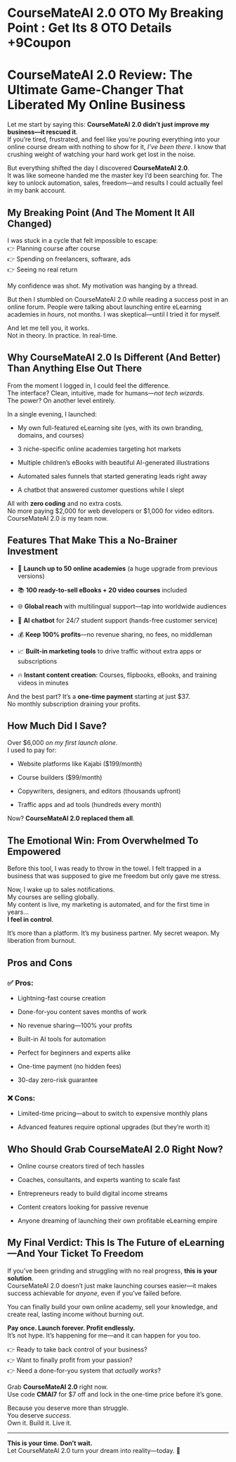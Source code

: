 # CourseMateAI 2.0 OTO My Breaking Point : Get Its 8 OTO Details +9Coupon
<h1 class="" data-start="141" data-end="227">CourseMateAI 2.0 Review: The Ultimate Game-Changer That Liberated My Online Business</h1>
<p class="" data-start="229" data-end="552">Let me start by saying this: <strong data-start="258" data-end="324">CourseMateAI 2.0 didn’t just improve my business—it rescued it</strong>.<br data-start="325" data-end="328" />If you’re tired, frustrated, and feel like you’re pouring everything into your online course dream with nothing to show for it, <em data-start="456" data-end="473">I’ve been there</em>. I know that crushing weight of watching your hard work get lost in the noise.</p>
<p class="" data-start="554" data-end="789">But everything shifted the day I discovered <strong data-start="598" data-end="618">CourseMateAI 2.0</strong>.<br data-start="619" data-end="622" />It was like someone handed me the master key I’d been searching for. The key to unlock automation, sales, freedom—and results I could actually feel in my bank account.</p>

<h2 class="" data-start="791" data-end="843">My Breaking Point (And The Moment It All Changed)</h2>
<p class="" data-start="845" data-end="1006">I was stuck in a cycle that felt impossible to escape:<br data-start="899" data-end="902" />👉 Planning course after course<br data-start="933" data-end="936" />👉 Spending on freelancers, software, ads<br data-start="977" data-end="980" />👉 Seeing no real return</p>
<p class="" data-start="1008" data-end="1070">My confidence was shot. My motivation was hanging by a thread.</p>
<p class="" data-start="1072" data-end="1292">But then I stumbled on CourseMateAI 2.0 while reading a success post in an online forum. People were talking about launching entire eLearning academies in <em data-start="1227" data-end="1234">hours</em>, not months. I was skeptical—until I tried it for myself.</p>
<p class="" data-start="1294" data-end="1368">And let me tell you, it works.<br data-start="1324" data-end="1327" />Not in theory. In practice. In real-time.</p>

<h2 class="" data-start="1370" data-end="1448">Why CourseMateAI 2.0 Is Different (And Better) Than Anything Else Out There</h2>
<p class="" data-start="1450" data-end="1618">From the moment I logged in, I could feel the difference.<br data-start="1507" data-end="1510" />The interface? Clean, intuitive, made for humans—<em data-start="1559" data-end="1577">not tech wizards</em>.<br data-start="1578" data-end="1581" />The power? On another level entirely.</p>
<p class="" data-start="1620" data-end="1652">In a single evening, I launched:</p>

<ul data-start="1654" data-end="2001">
 	<li class="" data-start="1654" data-end="1742">
<p class="" data-start="1656" data-end="1742">My own full-featured eLearning site (yes, with its own branding, domains, and courses)</p>
</li>
 	<li class="" data-start="1743" data-end="1800">
<p class="" data-start="1745" data-end="1800">3 niche-specific online academies targeting hot markets</p>
</li>
 	<li class="" data-start="1801" data-end="1873">
<p class="" data-start="1803" data-end="1873">Multiple children’s eBooks with beautiful AI-generated illustrations</p>
</li>
 	<li class="" data-start="1874" data-end="1942">
<p class="" data-start="1876" data-end="1942">Automated sales funnels that started generating leads right away</p>
</li>
 	<li class="" data-start="1943" data-end="2001">
<p class="" data-start="1945" data-end="2001">A chatbot that answered customer questions while I slept</p>
</li>
</ul>
<p class="" data-start="2003" data-end="2154">All with <strong data-start="2012" data-end="2027">zero coding</strong> and no extra costs.<br data-start="2047" data-end="2050" />No more paying $2,000 for web developers or $1,000 for video editors. CourseMateAI 2.0 <em data-start="2137" data-end="2141">is</em> my team now.</p>

<h2 class="" data-start="2156" data-end="2206">Features That Make This a No-Brainer Investment</h2>
<ul data-start="2208" data-end="2767">
 	<li class="" data-start="2208" data-end="2291">
<p class="" data-start="2210" data-end="2291">🚀 <strong data-start="2213" data-end="2249">Launch up to 50 online academies</strong> (a huge upgrade from previous versions)</p>
</li>
 	<li class="" data-start="2292" data-end="2355">
<p class="" data-start="2294" data-end="2355">📚 <strong data-start="2297" data-end="2344">100 ready-to-sell eBooks + 20 video courses</strong> included</p>
</li>
 	<li class="" data-start="2356" data-end="2434">
<p class="" data-start="2358" data-end="2434">🌐 <strong data-start="2361" data-end="2377">Global reach</strong> with multilingual support—tap into worldwide audiences</p>
</li>
 	<li class="" data-start="2435" data-end="2511">
<p class="" data-start="2437" data-end="2511">🤖 <strong data-start="2440" data-end="2454">AI chatbot</strong> for 24/7 student support (hands-free customer service)</p>
</li>
 	<li class="" data-start="2512" data-end="2582">
<p class="" data-start="2514" data-end="2582">💰 <strong data-start="2517" data-end="2538">Keep 100% profits</strong>—no revenue sharing, no fees, no middleman</p>
</li>
 	<li class="" data-start="2583" data-end="2671">
<p class="" data-start="2585" data-end="2671">📈 <strong data-start="2588" data-end="2616">Built-in marketing tools</strong> to drive traffic without extra apps or subscriptions</p>
</li>
 	<li class="" data-start="2672" data-end="2767">
<p class="" data-start="2674" data-end="2767">🔥 <strong data-start="2677" data-end="2705">Instant content creation</strong>: Courses, flipbooks, eBooks, and training videos in minutes</p>
</li>
</ul>
<p class="" data-start="2769" data-end="2886">And the best part? It’s a <strong data-start="2795" data-end="2815">one-time payment</strong> starting at just $37.<br data-start="2837" data-end="2840" />No monthly subscription draining your profits.</p>

<h2 class="" data-start="2888" data-end="2913">How Much Did I Save?</h2>
<p class="" data-start="2914" data-end="2974">Over $6,000 <em data-start="2926" data-end="2952">on my first launch alone</em>.<br data-start="2953" data-end="2956" />I used to pay for:</p>

<ul data-start="2976" data-end="3159">
 	<li class="" data-start="2976" data-end="3020">
<p class="" data-start="2978" data-end="3020">Website platforms like Kajabi ($199/month)</p>
</li>
 	<li class="" data-start="3021" data-end="3050">
<p class="" data-start="3023" data-end="3050">Course builders ($99/month)</p>
</li>
 	<li class="" data-start="3051" data-end="3108">
<p class="" data-start="3053" data-end="3108">Copywriters, designers, and editors (thousands upfront)</p>
</li>
 	<li class="" data-start="3109" data-end="3159">
<p class="" data-start="3111" data-end="3159">Traffic apps and ad tools (hundreds every month)</p>
</li>
</ul>
<p class="" data-start="3161" data-end="3205">Now? <strong data-start="3166" data-end="3204">CourseMateAI 2.0 replaced them all</strong>.</p>

<h2 class="" data-start="3207" data-end="3258">The Emotional Win: From Overwhelmed To Empowered</h2>
<p class="" data-start="3260" data-end="3403">Before this tool, I was ready to throw in the towel. I felt trapped in a business that was supposed to give me freedom but only gave me stress.</p>
<p class="" data-start="3405" data-end="3585">Now, I wake up to sales notifications.<br data-start="3443" data-end="3446" />My courses are selling globally.<br data-start="3478" data-end="3481" />My content is live, my marketing is automated, and for the first time in years…<br data-start="3560" data-end="3563" /><strong data-start="3563" data-end="3584">I feel in control</strong>.</p>
<p class="" data-start="3587" data-end="3685">It’s more than a platform. It’s my business partner. My secret weapon. My liberation from burnout.</p>

<h2 class="" data-start="3687" data-end="3703">Pros and Cons</h2>
<h3 class="" data-start="3705" data-end="3716">✅ Pros:</h3>
<ul data-start="3717" data-end="3988">
 	<li class="" data-start="3717" data-end="3751">
<p class="" data-start="3719" data-end="3751">Lightning-fast course creation</p>
</li>
 	<li class="" data-start="3752" data-end="3797">
<p class="" data-start="3754" data-end="3797">Done-for-you content saves months of work</p>
</li>
 	<li class="" data-start="3798" data-end="3838">
<p class="" data-start="3800" data-end="3838">No revenue sharing—100% your profits</p>
</li>
 	<li class="" data-start="3839" data-end="3875">
<p class="" data-start="3841" data-end="3875">Built-in AI tools for automation</p>
</li>
 	<li class="" data-start="3876" data-end="3919">
<p class="" data-start="3878" data-end="3919">Perfect for beginners and experts alike</p>
</li>
 	<li class="" data-start="3920" data-end="3957">
<p class="" data-start="3922" data-end="3957">One-time payment (no hidden fees)</p>
</li>
 	<li class="" data-start="3958" data-end="3988">
<p class="" data-start="3960" data-end="3988">30-day zero-risk guarantee</p>
</li>
</ul>
<h3 class="" data-start="3990" data-end="4001">❌ Cons:</h3>
<ul data-start="4002" data-end="4138">
 	<li class="" data-start="4002" data-end="4069">
<p class="" data-start="4004" data-end="4069">Limited-time pricing—about to switch to expensive monthly plans</p>
</li>
 	<li class="" data-start="4070" data-end="4138">
<p class="" data-start="4072" data-end="4138">Advanced features require optional upgrades (but they’re worth it)</p>
</li>
</ul>
<h2 class="" data-start="4140" data-end="4186">Who Should Grab CourseMateAI 2.0 Right Now?</h2>
<ul data-start="4188" data-end="4470">
 	<li class="" data-start="4188" data-end="4236">
<p class="" data-start="4190" data-end="4236">Online course creators tired of tech hassles</p>
</li>
 	<li class="" data-start="4237" data-end="4296">
<p class="" data-start="4239" data-end="4296">Coaches, consultants, and experts wanting to scale fast</p>
</li>
 	<li class="" data-start="4297" data-end="4352">
<p class="" data-start="4299" data-end="4352">Entrepreneurs ready to build digital income streams</p>
</li>
 	<li class="" data-start="4353" data-end="4401">
<p class="" data-start="4355" data-end="4401">Content creators looking for passive revenue</p>
</li>
 	<li class="" data-start="4402" data-end="4470">
<p class="" data-start="4404" data-end="4470">Anyone dreaming of launching their own profitable eLearning empire</p>
</li>
</ul>
<h2 class="" data-start="4472" data-end="4551">My Final Verdict: This Is The Future of eLearning—And Your Ticket To Freedom</h2>
<p class="" data-start="4553" data-end="4775">If you’ve been grinding and struggling with no real progress, <strong data-start="4615" data-end="4640">this is your solution</strong>.<br data-start="4641" data-end="4644" />CourseMateAI 2.0 doesn’t just make launching courses easier—it makes success achievable for <em data-start="4736" data-end="4744">anyone</em>, even if you’ve failed before.</p>
<p class="" data-start="4777" data-end="4897">You can finally build your own online academy, sell your knowledge, and create real, lasting income without burning out.</p>
<p class="" data-start="4899" data-end="5016"><strong data-start="4899" data-end="4946">Pay once. Launch forever. Profit endlessly.</strong><br data-start="4946" data-end="4949" />It’s not hype. It’s happening for me—and it can happen for you too.</p>
<p class="" data-start="5018" data-end="5167">👉 Ready to take back control of your business?<br data-start="5065" data-end="5068" />👉 Want to finally profit from your passion?<br data-start="5112" data-end="5115" />👉 Need a done-for-you system that <em data-start="5150" data-end="5166">actually works</em>?</p>
<p class="" data-start="5169" data-end="5286">Grab <strong data-start="5174" data-end="5194">CourseMateAI 2.0</strong> right now.<br data-start="5205" data-end="5208" />Use code <strong data-start="5217" data-end="5226">CMAI7</strong> for $7 off and lock in the one-time price before it’s gone.</p>
<p class="" data-start="5288" data-end="5381">Because you deserve more than struggle.<br data-start="5327" data-end="5330" />You deserve <em data-start="5342" data-end="5351">success</em>.<br data-start="5352" data-end="5355" />Own it. Build it. Live it.</p>


<hr class="" data-start="5383" data-end="5386" />
<p class="" data-start="5388" data-end="5484"><strong data-start="5388" data-end="5422">This is your time. Don’t wait.</strong><br data-start="5422" data-end="5425" />Let CourseMateAI 2.0 turn your dream into reality—today. 🚀</p>
